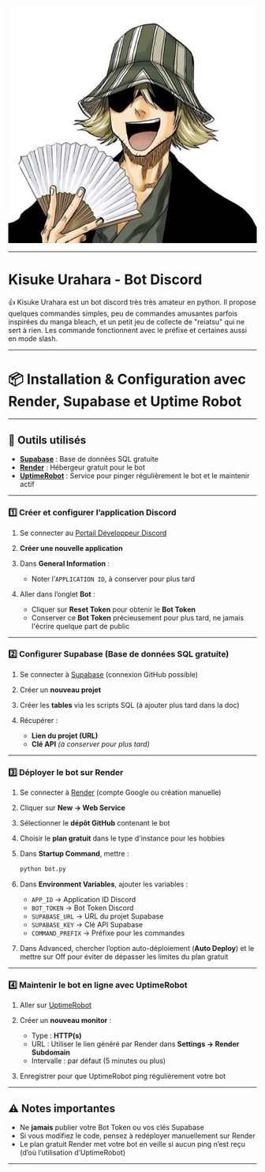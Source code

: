 ![kisuke](assets/kisuke.jpg)

---

# Kisuke Urahara - Bot Discord

👍 Kisuke Urahara est un bot discord très très amateur en python. Il propose quelques commandes simples, peu de commandes amusantes parfois inspirées du manga bleach, et un petit jeu de collecte de "reiatsu" qui ne sert à rien. Les commande fonctionnent avec le préfixe et certaines aussi en mode slash.

---

# 📦 Installation & Configuration avec Render, Supabase et Uptime Robot

---

## 🚀 Outils utilisés

* **[Supabase](https://supabase.com/)** : Base de données SQL gratuite
* **[Render](https://render.com/)** : Hébergeur gratuit pour le bot
* **[UptimeRobot](https://uptimerobot.com/)** : Service pour pinger régulièrement le bot et le maintenir actif

---

### 1️⃣ Créer et configurer l’application Discord

1. Se connecter au [Portail Développeur Discord](https://discord.com/developers/applications)
2. **Créer une nouvelle application**
3. Dans **General Information** :

   * Noter l’`APPLICATION ID`, à conserver pour plus tard
4. Aller dans l’onglet **Bot** :

   * Cliquer sur **Reset Token** pour obtenir le **Bot Token**
   * Conserver ce **Bot Token** précieusement pour plus tard, ne jamais l'écrire quelque part de public

---

### 2️⃣ Configurer Supabase (Base de données SQL gratuite)

1. Se connecter à [Supabase](https://supabase.com/) (connexion GitHub possible)
2. Créer un **nouveau projet**
3. Créer les **tables** via les scripts SQL (à ajouter plus tard dans la doc)
4. Récupérer :

   * **Lien du projet (URL)**
   * **Clé API**
     *(à conserver pour plus tard)*

---

### 3️⃣ Déployer le bot sur Render

1. Se connecter à [Render](https://render.com/) (compte Google ou création manuelle)
2. Cliquer sur **New → Web Service**
3. Sélectionner le **dépôt GitHub** contenant le bot
4. Choisir le **plan gratuit** dans le type d'instance pour les hobbies
5. Dans **Startup Command**, mettre :

   ```bash
   python bot.py
   ```
6. Dans **Environment Variables**, ajouter les variables :

   * `APP_ID` → Application ID Discord
   * `BOT_TOKEN` → Bot Token Discord
   * `SUPABASE_URL` → URL du projet Supabase
   * `SUPABASE_KEY` → Clé API Supabase
   *  `COMMAND_PREFIX` → Préfixe pour les commandes 
7. Dans Advanced, chercher l’option auto-déploiement (**Auto Deploy**) et le mettre sur Off pour éviter de dépasser les limites du plan gratuit

---

### 4️⃣ Maintenir le bot en ligne avec UptimeRobot

1. Aller sur [UptimeRobot](https://uptimerobot.com/)
2. Créer un **nouveau monitor** :

   * Type : **HTTP(s)**
   * URL : Utiliser le lien généré par Render dans **Settings → Render Subdomain** 
   * Intervalle : par défaut (5 minutes ou plus)
3. Enregistrer pour que UptimeRobot ping régulièrement votre bot

---

## ⚠️ Notes importantes

* Ne **jamais** publier votre Bot Token ou vos clés Supabase
* Si vous modifiez le code, pensez à redéployer manuellement sur Render
* Le plan gratuit Render met votre bot en veille si aucun ping n’est reçu (d’où l’utilisation d’UptimeRobot)

---

